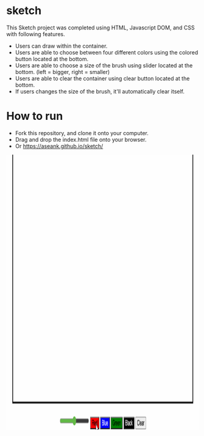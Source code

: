 # sketch
This Sketch project was completed using HTML, Javascript DOM, and CSS with following features.
- Users can draw within the container.
- Users are able to choose between four different colors using the colored button located at the bottom.
- Users are able to choose a size of the brush using slider located at the bottom. (left = bigger, right = smaller)
- Users are able to clear the container using clear button located at the bottom.
- If users changes the size of the brush, it'll automatically clear itself.

# How to run
- Fork this repository, and clone it onto your computer.
- Drag and drop the index.html file onto your browser. 
- Or https://aseank.github.io/sketch/

<img src="sketch.gif" width='720' height='720'>
